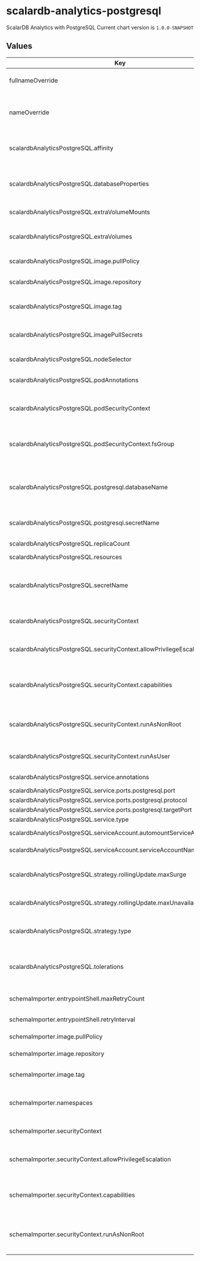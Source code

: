 # scalardb-analytics-postgresql

ScalarDB Analytics with PostgreSQL
Current chart version is `1.0.0-SNAPSHOT`

## Values

| Key | Type | Default | Description |
|-----|------|---------|-------------|
| fullnameOverride | string | `""` | String to fully override scalardb-analytics-postgresql.fullname template |
| nameOverride | string | `""` | String to partially override scalardb-analytics-postgresql.fullname template (will maintain the release name) |
| scalardbAnalyticsPostgreSQL.affinity | object | `{}` | The affinity/anti-affinity feature greatly expands the types of constraints you can express. |
| scalardbAnalyticsPostgreSQL.databaseProperties | string | The minimum template of database.properties is set by default. | The database.properties to access the underlying databases that Schema Importer will load schemas into PostgreSQL. |
| scalardbAnalyticsPostgreSQL.extraVolumeMounts | list | `[]` | Defines additional volume mounts. |
| scalardbAnalyticsPostgreSQL.extraVolumes | list | `[]` | Defines additional volumes. If you want to mount a volume for PGDATA, you can mount extra volumes. |
| scalardbAnalyticsPostgreSQL.image.pullPolicy | string | `"IfNotPresent"` | Specify an image-pulling policy. |
| scalardbAnalyticsPostgreSQL.image.repository | string | `"ghcr.io/scalar-labs/scalardb-analytics-postgresql"` | Docker image repository of ScalarDB Analytics with PostgreSQL. |
| scalardbAnalyticsPostgreSQL.image.tag | string | `""` | Override the image tag with a default that is the chart appVersion. |
| scalardbAnalyticsPostgreSQL.imagePullSecrets | list | `[{"name":"reg-docker-secrets"}]` | Optionally specify an array of imagePullSecrets. Secrets must be manually created in the namespace. |
| scalardbAnalyticsPostgreSQL.nodeSelector | object | `{}` | nodeSelector is a form of node selection constraint. |
| scalardbAnalyticsPostgreSQL.podAnnotations | object | `{}` | Pod annotations for the scalardb-analytics-postgresql deployment. |
| scalardbAnalyticsPostgreSQL.podSecurityContext | object | `{"fsGroup":201,"seccompProfile":{"type":"RuntimeDefault"}}` | PodSecurityContext holds pod-level security attributes and common container settings. |
| scalardbAnalyticsPostgreSQL.podSecurityContext.fsGroup | int | `201` | For ScalarDB Analytics with PostgreSQL to work properly, you must set "podSecurityContext.fsGroup" to "201". |
| scalardbAnalyticsPostgreSQL.postgresql.databaseName | string | `"scalardb"` | The database name that you create in PostgreSQL. Schema Importer creates some objects such as a view of ScalarDB Analytics with PostgreSQL in this database. |
| scalardbAnalyticsPostgreSQL.postgresql.secretName | string | `"scalardb-analytics-postgresql-superuser-password"` | The secret resource name that includes superuser password for PostgreSQL. |
| scalardbAnalyticsPostgreSQL.replicaCount | int | `3` | Default values for number of replicas. |
| scalardbAnalyticsPostgreSQL.resources | object | `{}` | Resources allowed to the pod. |
| scalardbAnalyticsPostgreSQL.secretName | string | `""` | Secret name that includes sensitive data such as credentials. Each secret key is passed to a pod as environment variables by using envFrom. |
| scalardbAnalyticsPostgreSQL.securityContext | object | `{"allowPrivilegeEscalation":false,"capabilities":{"drop":["ALL"]},"runAsNonRoot":true,"runAsUser":999}` | Setting security context at the pod applies those settings to all containers in the pod. |
| scalardbAnalyticsPostgreSQL.securityContext.allowPrivilegeEscalation | bool | `false` | AllowPrivilegeEscalation controls whether a process can gain more privileges than its parent process. |
| scalardbAnalyticsPostgreSQL.securityContext.capabilities | object | `{"drop":["ALL"]}` | Capabilities (specifically, Linux capabilities), are used for permission management in Linux. Some capabilities are enabled by default. |
| scalardbAnalyticsPostgreSQL.securityContext.runAsNonRoot | bool | `true` | Containers should be run as a non-root user with the minimum required permissions (principle of least privilege). |
| scalardbAnalyticsPostgreSQL.securityContext.runAsUser | int | `999` | The official PostgreSQL image uses the "postgres (UID=999)" user by default. |
| scalardbAnalyticsPostgreSQL.service.annotations | object | `{}` | Service annotations, e.g: prometheus, etc. |
| scalardbAnalyticsPostgreSQL.service.ports.postgresql.port | int | `5432` | PostgreSQL public port |
| scalardbAnalyticsPostgreSQL.service.ports.postgresql.protocol | string | `"TCP"` | PostgreSQL protocol |
| scalardbAnalyticsPostgreSQL.service.ports.postgresql.targetPort | int | `5432` | PostgreSQL k8s internal port |
| scalardbAnalyticsPostgreSQL.service.type | string | `"ClusterIP"` | Service types in kubernetes |
| scalardbAnalyticsPostgreSQL.serviceAccount.automountServiceAccountToken | bool | `false` | Specify whether to mount a service account token or not. |
| scalardbAnalyticsPostgreSQL.serviceAccount.serviceAccountName | string | `""` | Name of the existing service account resource. |
| scalardbAnalyticsPostgreSQL.strategy.rollingUpdate.maxSurge | string | `"25%"` | The number of pods that can be created above the desired amount of pods during an update. |
| scalardbAnalyticsPostgreSQL.strategy.rollingUpdate.maxUnavailable | string | `"25%"` | The number of pods that can be unavailable during the update process. |
| scalardbAnalyticsPostgreSQL.strategy.type | string | `"RollingUpdate"` | New pods are added gradually, and old pods are terminated gradually, e.g: Recreate or RollingUpdate |
| scalardbAnalyticsPostgreSQL.tolerations | list | `[]` | Tolerations are applied to pods and allow (but do not require) the pods to schedule onto nodes with matching taints. |
| schemaImporter.entrypointShell.maxRetryCount | int | `10` | Maximum retry count of Schema Importer in entrypoint.sh. |
| schemaImporter.entrypointShell.retryInterval | int | `3` | Retry interval of Schema Importer in entrypoint.sh. |
| schemaImporter.image.pullPolicy | string | `"IfNotPresent"` | Specify an image-pulling policy. |
| schemaImporter.image.repository | string | `"ghcr.io/scalar-labs/scalardb-analytics-postgresql-schema-importer"` | Docker image repository of Schema Importer. |
| schemaImporter.image.tag | string | `""` | Override the image tag with a default that is the chart appVersion |
| schemaImporter.namespaces | list | `[]` | Namespace list that includes tables you want to read via ScalarDB Analytics with PostgreSQL. |
| schemaImporter.securityContext | object | `{"allowPrivilegeEscalation":false,"capabilities":{"drop":["ALL"]},"runAsNonRoot":true}` | Setting security context at the pod applies those settings to all containers in the pod. |
| schemaImporter.securityContext.allowPrivilegeEscalation | bool | `false` | AllowPrivilegeEscalation controls whether a process can gain more privileges than its parent process. |
| schemaImporter.securityContext.capabilities | object | `{"drop":["ALL"]}` | Capabilities (specifically, Linux capabilities), are used for permission management in Linux. Some capabilities are enabled by default. |
| schemaImporter.securityContext.runAsNonRoot | bool | `true` | Containers should be run as a non-root user with the minimum required permissions (principle of least privilege). |
